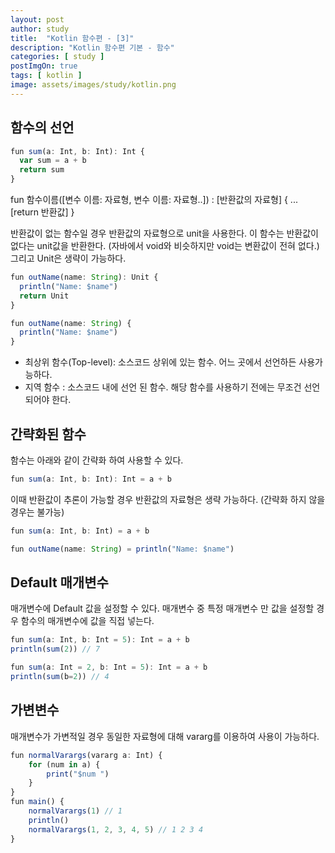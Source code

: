 ```yaml
---
layout: post
author: study
title:  "Kotlin 함수편 - [3]"
description: "Kotlin 함수편 기본 - 함수"
categories: [ study ]
postImgOn: true
tags: [ kotlin ]
image: assets/images/study/kotlin.png
---
```

 

## 함수의 선언

```javascript
fun sum(a: Int, b: Int): Int {
  var sum = a + b
  return sum
}
```

fun 함수이름([변수 이름: 자료형, 변수 이름: 자료형..]) : [반환값의 자료형] {
  ...
  [return 반환값]
}

반환값이 없는 함수일 경우 반환값의 자료형으로 unit을 사용한다. 이 함수는 반환값이 없다는 unit값을 반환한다. (자바에서 void와 비슷하지만 void는 변환값이 전혀 없다.) 그리고 Unit은 생략이 가능하다.

```javascript
fun outName(name: String): Unit {
  println("Name: $name")
  return Unit
}
```

```javascript
fun outName(name: String) {
  println("Name: $name")
}
```


- 최상위 함수(Top-level): 소스코드 상위에 있는 함수. 
어느 곳에서 선언하든 사용가능하다.
- 지역 함수 : 소스코드 내에 선언 된 함수.
해당 함수를 사용하기 전에는 무조건 선언되어야 한다.


## 간략화된 함수

함수는 아래와 같이 간략화 하여 사용할 수 있다.

```javascript
fun sum(a: Int, b: Int): Int = a + b 
```

이때 반환값이 추론이 가능할 경우 반환값의 자료형은 생략 가능하다. (간략화 하지 않을 경우는 불가능)

```javascript
fun sum(a: Int, b: Int) = a + b 
```

```javascript
fun outName(name: String) = println("Name: $name")
```

## Default 매개변수
매개변수에 Default 값을 설정할 수 있다.
매개변수 중 특정 매개변수 만 값을 설정할 경우 함수의 매개변수에 값을 직접 넣는다.

```javascript
fun sum(a: Int, b: Int = 5): Int = a + b 
println(sum(2)) // 7
```

```javascript
fun sum(a: Int = 2, b: Int = 5): Int = a + b 
println(sum(b=2)) // 4
```

## 가변변수
매개변수가 가변적일 경우 동일한 자료형에 대해 vararg를 이용하여 사용이 가능하다.
```javascript
fun normalVarargs(vararg a: Int) {
    for (num in a) {
        print("$num ")
    }
}
fun main() {
    normalVarargs(1) // 1
    println()
    normalVarargs(1, 2, 3, 4, 5) // 1 2 3 4
}

```